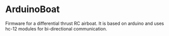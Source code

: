 # ArduinoBoat

Firmware for a differential thrust RC airboat. It is based on arduino and uses hc-12 modules for bi-directional communication.
